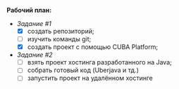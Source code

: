 **Рабочий план:**

  + *Задание #1*
	- [x] создать репозиторий;
	- [ ] изучить команды git;
	- [x] создать проект с помощью CUBA Platform;
  + *Задание #2*
   	- [ ] взять проект хостинга разработанного на Java;
   	- [ ] собрать готовый код (Uberjava и тд.)
	- [ ] запустить проект на удалённом хостинге
